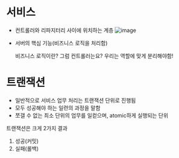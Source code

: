 # 서비스
- 컨트롤러와 리파지터리 사이에 위치하는 계층
![image](https://github.com/KNU-HAEDAL/2023-fall-springboot-bootcamp/assets/112597963/c51ee26c-e774-4918-af05-d79956d716c8)
- 서버의 핵심 기능(비즈니스 로직을 처리함)

  비즈니스 로직이란?
  그럼 컨트롤러는요?
  우리는 역할에 맞게 분리해야함!
  



# 트랜잭션
- 일반적으로 서비스 업무 처리는 트랜잭션 단위로 진행됨
- 모두 성공해야 하는 일련의 과정을 말함
- 쪼갤 수 없는 최소 단위의 업무를 일컫으며, atomic하게 실행되는 단위


트랜잭션은 크게 2가지 결과
1. 성공(커밋)
2. 실패(롤백)



